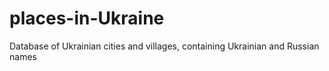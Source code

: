 # places-in-Ukraine
Database of Ukrainian cities and villages, containing Ukrainian and Russian names
